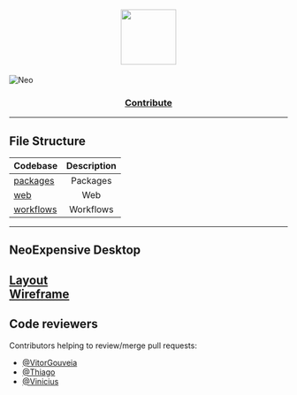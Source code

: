 
<h1 align="center">
 <img height=100 src="https://raw.githubusercontent.com/AtomicFeasT/neo-expensive/main/packages/web/images/evo-logo.svg"/>
</h1>

![Neo](https://user-images.githubusercontent.com/61664367/131562240-27b253fd-9391-44bd-a51e-ad3b959601ac.png)


<h3 align="center">
  <a href="https://github.com/EsquemaFlorescer/neo-expensive/blob/main/CONTRIBUTING.md">Contribute</a>
</h3>

---

## File Structure

| Codebase              |        Description        |
| :-------------------- | :-----------------------: |
| [packages](packages)  |         Packages          |
| [web](packages/web)   |           Web             |
| [workflows](.github/workflows)|Workflows          |

---
## NeoExpensive Desktop
[Layout](https://www.figma.com/file/FPDU6Ekw6eKzZlmiB6OhrB/Layout?node-id=0%3A1)
<br>
[Wireframe](https://www.figma.com/file/QyGjS7EPhR3LkcinvEafvM/Wireframe?node-id=307%3A34)
---

## Code reviewers

Contributors helping to review/merge pull requests:

- [@VitorGouveia](https://github.com/vitorgouveia)
- [@Thiago](https://github.com/atomicfeast)
- [@Vinicius](https://github.com/espalmer)
